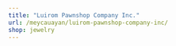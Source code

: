 ```yaml
---
title: "Luirom Pawnshop Company Inc."
url: /meycauayan/luirom-pawnshop-company-inc/
shop: jewelry
---
```

